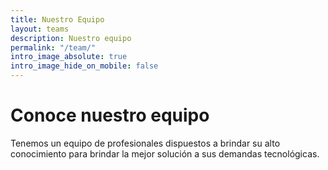 ```yaml
---
title: Nuestro Equipo
layout: teams
description: Nuestro equipo
permalink: "/team/"
intro_image_absolute: true
intro_image_hide_on_mobile: false
---
```


# Conoce nuestro equipo

Tenemos un equipo de profesionales dispuestos a brindar su alto conocimiento para brindar la mejor solución a sus demandas tecnológicas.
